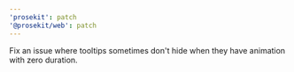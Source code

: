 ```yaml
---
'prosekit': patch
'@prosekit/web': patch
---
```


Fix an issue where tooltips sometimes don't hide when they have animation with zero duration.
